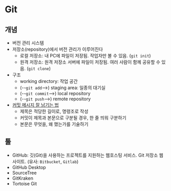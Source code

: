 # Git

## 개념
- 버전 관리 시스템
- 저장소(repository)에서 버전 관리가 이루어진다
    * 로컬 저장소: 내 PC에 파일이 저장됨. 작업자만 볼 수 있음. (`git init`)
    * 원격 저장소: 원격 저장소 서버에 파일이 저장됨. 여러 사람이 함께 공유할 수 있음. (`git clone`)
- 구조
    * working directory: 작업 공간
    * (--`git add`-->) staging area: 일종의 대기실
    * (--`git commit`-->) local repository
    * (--`git push`-->) remote repository
- [커밋 메시지 잘 남기는 법](https://meetup.toast.com/posts/106)
    * 제목은 적당한 길이로, 명령조로 작성
    * 커밋이 제목과 본문으로 구분될 경우, 한 줄 띄워 구분하기
    * 본문은 무엇을, 왜 했는가를 기술하기


## 툴
- GitHub: 깃(Git)을 사용하는 프로젝트를 지원하는 웹호스팅 서비스. Git 저장소 웹사이트. (유사: `Bitbucket`, `Gitlab`)
- GitHub Desktop
- SourceTree
- GitKraken
- Tortoise Git